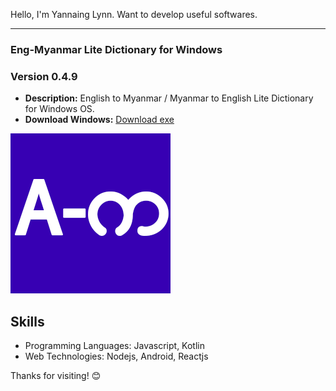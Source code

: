 Hello, I'm Yannaing Lynn.
Want to develop useful softwares.

---

### Eng-Myanmar Lite Dictionary for Windows
### Version 0.4.9

- **Description:** English to Myanmar / Myanmar to English Lite Dictionary for Windows OS.
- **Download Windows:** [Download exe](https://github.com/your-username/project-1)

![Software Icon](engmyanmarlitedictionary.png)


## Skills

- Programming Languages: Javascript, Kotlin
- Web Technologies: Nodejs, Android, Reactjs


Thanks for visiting! 😊